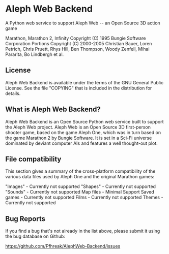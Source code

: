 
  Aleph Web Backend
  =================
  
  A Python web service to support Aleph Web -- an Open Source 3D action game

  Marathon, Marathon 2, Infinity Copyright (C) 1995 Bungie Software Corporation
  Portions Copyright (C) 2000-2005 Christian Bauer, Loren Petrich,
    Chris Pruett, Rhys Hill, Ben Thompson, Woody Zenfell, Mihai Pararita,
    Bo Lindbergh et al.

License
-------

Aleph Web Backend is available under the terms of the GNU General Public License.
See the file "COPYING" that is included in the distribution for details.


What is Aleph Web Backend?
------------------

Aleph Web Backend is an Open Source Python web service built to support the 
Aleph Web project. Aleph Web is an Open Source 3D first-person shooter game, 
based on the game Aleph One, which was in turn based on the game Marathon 2 
by Bungie Software. It is set in a Sci-Fi universe dominated by
deviant computer AIs and features a well thought-out plot.


File compatibility
------------------

This section gives a summary of the cross-platform compatibility of the
various data files used by Aleph One and the original Marathon games:

  "Images" - Currently not supported
  "Shapes" - Currently not supported
  "Sounds" - Currently not supported
  Map files - Minimal Support
  Saved games - Currently not supported
  Films - Currently not supported
  Themes - Currently not supported

Bug Reports
-----------

If you find a bug that's not already in the list above, please submit it
using the bug database on Github:

  https://github.com/Pfhreak/AlephWeb-Backend/issues